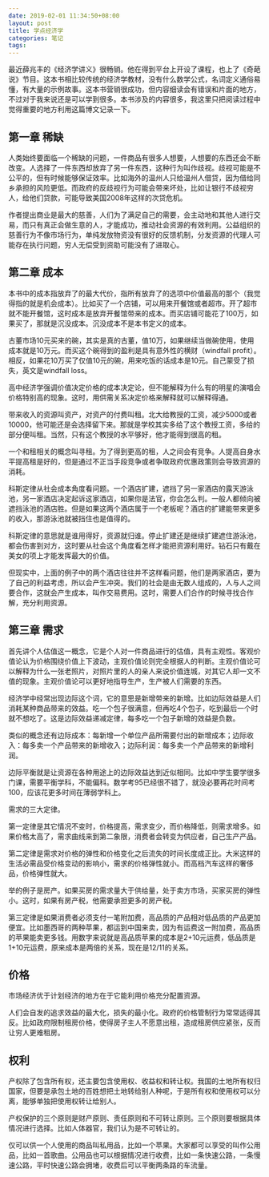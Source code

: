 ```yaml
---
date: 2019-02-01 11:34:50+08:00
layout: post
title: 学点经济学
categories: 笔记
tags: 
---
```


最近薛兆丰的《经济学讲义》很畅销。他在得到平台上开设了课程，也上了《奇葩说》节目。这本书相比较传统的经济学教材，没有什么数学公式，名词定义通俗易懂，有大量的示例故事。这本书营销很成功，但内容细读会有错误和片面的地方，不过对于我来说还是可以学到很多。本书涉及的内容很多，我这里只把阅读过程中觉得重要的地方利用这篇博文记录一下。

## 第一章 稀缺

人类始终要面临一个稀缺的问题，一件商品有很多人想要，人想要的东西还会不断改变。人选择了一件东西却放弃了另一件东西，这种行为叫作歧视。歧视可能是不公平的，但有时候能够保证效率。比如海外的温州人只给温州人借贷，因为借给同乡承担的风险更低。而政府的反歧视行为可能会带来坏处，比如让银行不歧视穷人，给他们贷款，可能导致美国2008年这样的次贷危机。

作者提出商业是最大的慈善，人们为了满足自己的需要，会主动地和其他人进行交易，而只有真正会做生意的人，才能成功，推动社会资源的有效利用。公益组织的慈善行为不像市场行为，单纯发放物资没有很好的反馈机制，分发资源的代理人可能存在执行问题，穷人无偿受到资助可能没有了进取心。


## 第二章 成本

本书中的成本指放弃了的最大代价，指所有放弃了的选项中价值最高的那个（我觉得指的就是机会成本）。比如买了一个店铺，可以用来开餐馆或者超市。开了超市就不能开餐馆，这时成本是放弃开餐馆带来的成本。而买店铺可能花了100万，如果买了，那就是沉没成本。沉没成本不是本书定义的成本。

古董市场10元买来的碗，其实是真的古董，值10万，如果继续当做碗使用，使用成本就是10万元。而买这个碗得到的盈利是具有意外性的横财（windfall profit）。相反，如果花10万买了仅值10元的碗，用来吃饭的话成本是10元。自己蒙受了损失，英文是windfall loss。

高中经济学强调价值决定价格的成本决定论，但不能解释为什么有的明星的演唱会价格特别高的现象。这时，用供需关系决定价格来解释就可以解释得通。

带来收入的资源叫资产，对资产的付费叫租。北大给教授的工资，减少5000或者10000，他可能还是会选择留下来。那就是学校其实多给了这个教授工资，多给的部分便叫租。当然，只有这个教授的水平够好，他才能得到很高的租。

一个和租相关的概念叫寻租。为了得到更高的租，人之间会有竞争。人提高自身水平提高租是好的，但是通过不正当手段竞争或者争取政府优惠政策则会导致资源的消耗。

科斯定律从社会成本角度看问题。一个酒店扩建，遮挡了另一家酒店的露天游泳池，另一家酒店决定起诉这家酒店，如果你是法官，你会怎么判。一般人都倾向被遮挡泳池的酒店胜。但是如果这两个酒店属于一个老板呢？酒店的扩建能带来更多的收入，那游泳池就被挡住也是值得的。

科斯定律的意思就是谁用得好，资源就归谁。停止扩建还是继续扩建遮住游泳池，都会伤害到对方，这时要从社会这个角度看怎样才能把资源利用好。钻石只有戴在美女的项上才能发挥最大的价值。

但现实中，上面的例子中的两个酒店往往并不这样看问题，他们是两家酒店，要为了自己的利益考虑，所以会产生冲突。我们的社会是由无数人组成的，人与人之间要合作，这就会产生成本，叫作交易费用。这时，需要人们合作的时候寻找合作解，充分利用资源。

## 第三章 需求

首先讲个人估值这一概念，它是个人对一件商品进行的估值，具有主观性。客观价值论认为价格围绕价值上下波动，主观价值论则完全根据人的判断。主观价值论可以解释为什么一张老照片，对照片里的人的亲人来说价值连城，对其它人却一文不值的现象。主观价值论可以更好地指导生产，生产被人们需要的东西。

经济学中经常出现边际这个词，它的意思是新增带来的新增。比如边际效益是人们消耗某种商品带来的效益。吃一个包子很满意，但再吃4个包子，吃到最后一个时就不想吃了。这是边际效益递减定律，每多吃一个包子新增的效益是负数。

类似的概念还有边际成本：每新增一个单位产品所需要付出的新增成本；边际收入：每多卖一个产品带来的新增收入；边际利润：每多卖一个产品带来的新增利润。

边际平衡就是让资源在各种用途上的边际效益达到近似相同。比如中学生要学很多门课，需要平衡学科，不能偏科。数学考95已经很不错了，就没必要再花时间考100，应该花更多时间在薄弱学科上。

需求的三大定律。

第一定律是其它情况不变时，价格提高，需求变少，而价格降低，则需求增多。如果价格太高了，需求曲线来到第二象限，消费者会转变为供应者，自己生产产品。

第二定律是需求对价格的弹性和价格变化之后流失的时间长度成正比。大米这样的生活必需品受价格变动的影响小，需求的价格弹性就小。而高档汽车这样的奢侈品，价格弹性就大。

举的例子是房产。如果买房的需求量大于供给量，处于卖方市场，买家买房的弹性小。这时，如果有房产税，他需要承担更多的房产税。

第三定律是如果消费者必须支付一笔附加费，高品质的产品相对低品质的产品更加便宜。比如墨西哥的两种苹果，都运到中国来卖，因为有运费这一附加费，高品质的苹果能卖更多钱。用数字来说就是高品质苹果的成本是2+10元运费，低品质是1+10元运费，原来成本是两倍的关系，现在是12/11的关系。

## 价格

市场经济优于计划经济的地方在于它能利用价格充分配置资源。

人们会自发的追求效益的最大化，损失的最小化。政府的价格管制行为常常适得其反。比如政府限制租房价格，使得房子主人不愿意出租，造成租房供应紧张，反而让穷人更难租房。

## 权利

产权除了包含所有权，还主要包含使用权、收益权和转让权。我国的土地所有权归国家，但要是承包土地的百姓想把土地转给别人种呢，于是所有权和使用权可以分离，能够单独把使用权转让给别人。

产权保护的三个原则是财产原则、责任原则和不可转让原则。三个原则要根据具体情况进行选择。比如人体器官，我们认为是不可转让的。

仅可以供一个人使用的商品叫私用品，比如一个苹果。大家都可以享受的叫作公用品，比如一首歌曲。公用品也可以根据情况进行收费，比如一条快速公路，一条慢速公路，平时快速公路会拥堵，收费后可以平衡两条路的车流量。

















